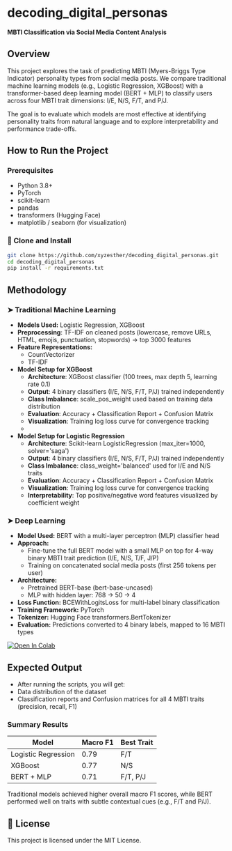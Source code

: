 # decoding_digital_personas

**MBTI Classification via Social Media Content Analysis**

## Overview

This project explores the task of predicting MBTI (Myers-Briggs Type Indicator) personality types from social media posts. We compare traditional machine learning models (e.g., Logistic Regression, XGBoost) with a transformer-based deep learning model (BERT + MLP) to classify users across four MBTI trait dimensions: I/E, N/S, F/T, and P/J.

The goal is to evaluate which models are most effective at identifying personality traits from natural language and to explore interpretability and performance trade-offs.

## How to Run the Project

### Prerequisites
- Python 3.8+
- PyTorch
- scikit-learn
- pandas
- transformers (Hugging Face)
- matplotlib / seaborn (for visualization)

### 🔧 Clone and Install

```bash
git clone https://github.com/xyzesther/decoding_digital_personas.git
cd decoding_digital_personas
pip install -r requirements.txt
```

## Methodology

### ➤ Traditional Machine Learning

- **Models Used:** Logistic Regression, XGBoost
- **Preprocessing**: TF-IDF on cleaned posts (lowercase, remove URLs, HTML, emojis,
punctuation, stopwords) → top 3000 features
- **Feature Representations:**
  - CountVectorizer
  - TF-IDF
- **Model Setup for XGBoost**
  - **Architecture**: XGBoost classifier (100 trees, max depth 5, learning rate 0.1)
  - **Output**: 4 binary classifiers (I/E, N/S, F/T, P/J) trained independently
  - **Class Imbalance**: scale_pos_weight used based on training data distribution
  - **Evaluation**: Accuracy + Classification Report + Confusion Matrix
  - **Visualization**: Training log loss curve for convergence tracking
  - 
- **Model Setup for Logistic Regression**
  - **Architecture**: Scikit-learn LogisticRegression (max_iter=1000, solver='saga')
  - **Output**: 4 binary classifiers (I/E, N/S, F/T, P/J) trained independently
  - **Class Imbalance**: class_weight='balanced' used for I/E and N/S traits
  - **Evaluation**: Accuracy + Classification Report + Confusion Matrix
  - **Visualization**: Training log loss curve for convergence tracking
  - **Interpretability**: Top positive/negative word features visualized by coefficient weight
### ➤ Deep Learning

- **Model Used:** BERT with a multi-layer perceptron (MLP) classifier head
- **Approach:**
  - Fine-tune the full BERT model with a small MLP on top for 4-way binary MBTI trait prediction (I/E, N/S, T/F, J/P)
  - Training on concatenated social media posts (first 256 tokens per user)
- **Architecture:**
  - Pretrained BERT-base (bert-base-uncased)
  - MLP with hidden layer: 768 → 50 → 4
- **Loss Function:** BCEWithLogitsLoss for multi-label binary classification
- **Training Framework:** PyTorch
- **Tokenizer:** Hugging Face transformers.BertTokenizer
- **Evaluation:** Predictions converted to 4 binary labels, mapped to 16 MBTI types

[![Open In Colab](https://colab.research.google.com/assets/colab-badge.svg)](https://colab.research.google.com/github/xyzesther/decoding_digital_personas/blob/main/BERT_MLP_Model_MBTI_Prediction.ipynb)


## Expected Output

- After running the scripts, you will get:
- Data distribution of the dataset
- Classification reports and Confusion matrices for all 4 MBTI traits (precision, recall, F1)


### Summary Results
| Model             | Macro F1 | Best Trait |
|------------------|----------|------------|
| Logistic Regression | 0.79     | F/T        |
| XGBoost             | 0.77     | N/S        |
| BERT + MLP          | 0.71     | F/T, P/J   |

Traditional models achieved higher overall macro F1 scores, while BERT performed well on traits with subtle contextual cues (e.g., F/T and P/J).


## 📄 License

This project is licensed under the MIT License.

